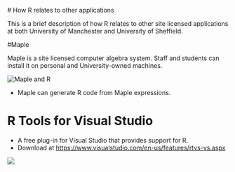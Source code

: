 # How R relates to other applications

This is a brief description of how R relates to other site licensed applications at both University of Manchester and University of Sheffield.

#Maple 

Maple is a site licensed computer algebra system. Staff and students can install it on personal and University-owned machines.

![Maple and R](./images/Maple_R.png)

* Maple can generate R code from Maple expressions.

# R Tools for Visual Studio

* A free plug-in for Visual Studio that provides support for R. 
* Download at https://www.visualstudio.com/en-us/features/rtvs-vs.aspx

![](https://i3-vso.sec.s-msft.com/dynimg/IC848662.png)